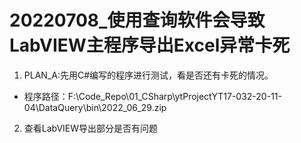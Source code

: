 # 20220708_使用查询软件会导致LabVIEW主程序导出Excel异常卡死
1. PLAN_A:先用C#编写的程序进行测试，看是否还有卡死的情况。
- 程序路径：F:\Code_Repo\01_CSharp\ytProjectYT17-032-20-11-04\DataQuery\bin\2022_06_29.zip
2. 查看LabVIEW导出部分是否有问题